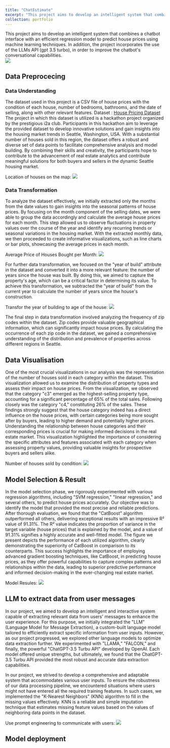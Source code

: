 ```yaml
---
title: "ChatEstimate"
excerpt: "This project aims to develop an intelligent system that combines a chatbot interface with an efficient regression model to predict house prices using machine learning techniques.<br/><img src='/images/pak.png'>"
collection: portfolio
---
```


This project aims to develop an intelligent system that combines a chatbot interface with an efficient regression model to predict house prices using machine learning techniques. In addition, the project incorporates the use of the LLMs API (gpt 3.5 turbo), in order to improve the chatbot's conversational capabilities.<br/><img src='/images/pak.png'>

<h2>Data Preprocecing</h2>
<h3>Data Understanding</h3>
The dataset used in this project is a CSV file of house prices with the condition of each house, number of bedrooms, bathrooms, and the date of selling, along with other relevant features. Dataset : <a href="https://drive.google.com/file/d/1wVqpxzxP4NcKyac3i9D4Fot2zekExVSu/view?usp=sharing">House Pricing Dataset</a>
The project in which this dataset is utilized is a hackathon project organized by the prestigious i2a club. Participants in this hackathon aim to leverage the provided dataset to develop innovative solutions and gain insights into the housing market trends in Seattle, Washington, USA. With a substantial number of houses sold in this region, the dataset offers a robust and diverse set of data points to facilitate comprehensive analysis and model building. By combining their skills and creativity, the participants hope to contribute to the advancement of real estate analytics and contribute meaningful solutions for both buyers and sellers in the dynamic Seattle housing market.

Location of houses on the map:
<img src="/images/houses.jpeg">

<h3>Data Transformation</h3>

To analyze the dataset effectively, we initially extracted only the months from the date values to gain insights into the seasonal patterns of house prices. By focusing on the month component of the selling dates, we were able to group the data accordingly and calculate the average house prices for each month. This step allowed us to observe fluctuations in property values over the course of the year and identify any recurring trends or seasonal variations in the housing market. With the extracted monthly data, we then proceeded to create informative visualizations, such as line charts or bar plots, showcasing the average prices in each month.

Average Price of Houses Bought per Month:
<img src="/images/Average Price of Houses Bought per Month.png">

For further data transformation, we focused on the "year of build" attribute in the dataset and converted it into a more relevant feature: the number of years since the house was built. By doing this, we aimed to capture the property's age, which can be a critical factor in determining its value. To achieve this transformation, we subtracted the "year of build" from the current year to calculate the number of years since the house's construction.

Transfor the year of building to age of the house:
<img src="/images/year_transformation.png">

The final step in data transformation involved analyzing the frequency of zip codes within the dataset. Zip codes provide valuable geographical information, which can significantly impact house prices. By calculating the occurrence of each zip code in the dataset, we gained a comprehensive understanding of the distribution and prevalence of properties across different regions in Seattle.

<h2>Data Visualisation</h2>
One of the most crucial visualizations in our analysis was the representation of the number of houses sold in each category within the dataset. This visualization allowed us to examine the distribution of property types and assess their impact on house prices. From the visualization, we observed that the category "c3" emerged as the highest-selling property type, accounting for a significant percentage of 65% of the total sales. Following closely was the category "c4," constituting 26% of the sales. These findings strongly suggest that the house category indeed has a direct influence on the house prices, with certain categories being more sought after by buyers, leading to higher demand and potentially higher prices. Understanding the relationship between house categories and their corresponding prices is crucial for making informed decisions in the real estate market. This visualization highlighted the importance of considering the specific attributes and features associated with each category when assessing property values, providing valuable insights for prospective buyers and sellers alike.

Number of houses sold by condition:
<img src="/images/Number of houses sold by condition.png">

<h2>Model Selection & Result</h2>

In the model selection phase, we rigorously experimented with various regression algorithms, including "SVM regression," "linear regression," and several others, to predict house prices accurately. Our objective was to identify the model that provided the most precise and reliable predictions. After thorough evaluation, we found that the "CatBoost" algorithm outperformed all others, delivering exceptional results with an impressive R² value of 91.31%. The R² value indicates the proportion of variance in the target variable (house prices) that is explained by the model, and a value of 91.31% signifies a highly accurate and well-fitted model. The figure we present depicts the performance of each utilized algorithm, clearly demonstrating the superiority of CatBoost in comparison to its counterparts. This success highlights the importance of employing advanced gradient boosting techniques, like CatBoost, in predicting house prices, as they offer powerful capabilities to capture complex patterns and relationships within the data, leading to superior predictive performance and informed decision-making in the ever-changing real estate market.

Model Resules:
<img src="/images/models_results.png">

<h2>LLM to extract data from user messages</h2>

In our project, we aimed to develop an intelligent and interactive system capable of extracting relevant data from users' messages to enhance the user experience. For this purpose, we initially integrated the "LLM" (Language Model for Message Extraction), a custom-built language model tailored to efficiently extract specific information from user inputs. However, as our project progressed, we explored other language models to optimize data extraction further. We experimented with "LLAMA," "FALCON," and finally, the powerful "ChatGPT-3.5 Turbu API" developed by OpenAI. Each model offered unique strengths, but ultimately, we found that the ChatGPT-3.5 Turbu API provided the most robust and accurate data extraction capabilities.

In our project, we strived to develop a comprehensive and adaptable system that accommodates various user inputs. To ensure the robustness of our data processing pipeline, we encountered situations where users might not have entered all the required training features. In such cases, we implemented the "K-Nearest Neighbors" (KNN) algorithm to fill in the missing values effectively. KNN is a reliable and simple imputation technique that estimates missing feature values based on the values of neighboring data points in the dataset.

Use prompt engineering to communicate with users:
<img src="/images/LLM.png">

<h2>Model deployment</h2>
